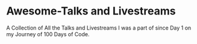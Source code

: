 # Awesome-Talks and Livestreams
 A Collection of All the Talks and Livestreams I was a part of since Day 1 on my Journey of 100 Days of Code.
